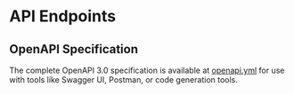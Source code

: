 # API Endpoints

## OpenAPI Specification

The complete OpenAPI 3.0 specification is available at [openapi.yml](openapi.yml) for use with tools like Swagger UI, Postman, or code generation tools.
